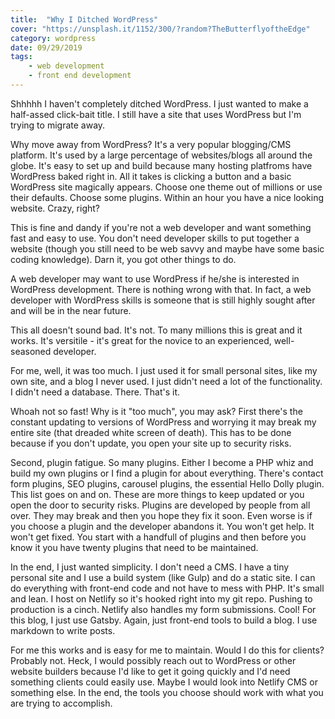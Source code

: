 ```yaml
---
title:  "Why I Ditched WordPress" 
cover: "https://unsplash.it/1152/300/?random?TheButterflyoftheEdge"
category: wordpress
date: 09/29/2019
tags:
    - web development
    - front end development
---
```


Shhhhh I haven't completely ditched WordPress. I just wanted to make a half-assed click-bait title. I still have a site that uses WordPress but I'm trying to migrate away. 

Why move away from WordPress? It's a very popular blogging/CMS platform. It's used by a large percentage of websites/blogs all around the globe. It's easy to set up and build because many hosting platfroms have WordPress baked right in. All it takes is clicking a button and a basic WordPress site magically appears. Choose one theme out of millions or use their defaults. Choose some plugins. Within an hour you have a nice looking website. Crazy, right?

This is fine and dandy if you're not a web developer and want something fast and easy to use. You don't need developer skills to put together a website (though you still need to be web savvy and maybe have some basic coding knowledge). Darn it, you got other things to do.

A web developer may want to use WordPress if he/she is interested in WordPress development. There is nothing wrong with that. In fact, a web developer with WordPress skills is someone that is still highly sought after and will be in the near future. 

This all doesn't sound bad. It's not. To many millions this is great and it works. It's versitile - it's great for the novice to an experienced, well-seasoned developer.

For me, well, it was too much. I just used it for small personal sites, like my own site, and a blog I never used. I just didn't need a lot of the functionality. I didn't need a database. There. That's it.

Whoah not so fast! Why is it "too much", you may ask? First there's the constant updating to versions of WordPress and worrying it may break my entire site (that dreaded white screen of death). This has to be done because if you don't update, you open your site up to security risks.

Second, plugin fatigue. So many plugins. Either I become a PHP whiz and build my own plugins or I find a plugin for about everything. There's contact form plugins, SEO plugins, carousel plugins, the essential Hello Dolly plugin. This list goes on and on. These are more things to keep updated or you open the door to security risks. Plugins are developed by people from all over. They may break and then you hope they fix it soon. Even worse is if you choose a plugin and the developer abandons it. You won't get help. It won't get fixed. You start with a handfull of plugins and then before you know it you have twenty plugins that need to be maintained.

In the end, I just wanted simplicity. I don't need a CMS. I have a tiny personal site and I use a build system (like Gulp) and do a static site. I can do everything with front-end code and not have to mess with PHP. It's small and lean. I host on Netlify so it's hooked right into my git repo. Pushing to production is a cinch. Netlify also handles my form submissions. Cool! For this blog, I just use Gatsby. Again, just front-end tools to build a blog. I use markdown to write posts. 

For me this works and is easy for me to maintain. Would I do this for clients? Probably not. Heck, I would possibly reach out to WordPress or other website builders because I'd like to get it going quickly and I'd need something clients could easily use. Maybe I would look into Netlify CMS or something else. In the end, the tools you choose should work with what you are trying to accomplish.  
